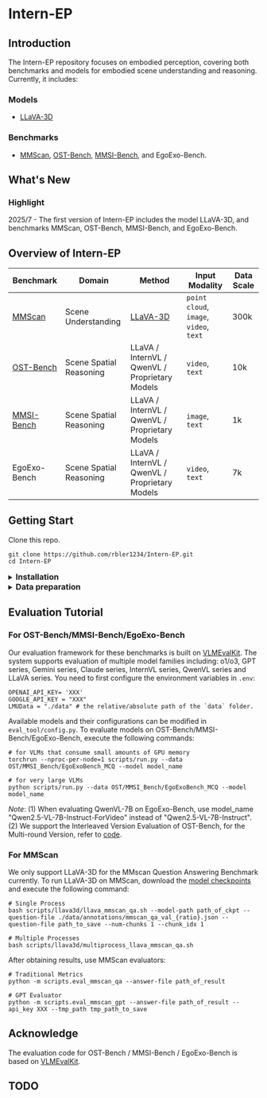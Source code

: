 # Intern-EP
## Introduction

The Intern-EP repository focuses on embodied perception, covering both benchmarks and models for embodied scene understanding and reasoning. Currently, it includes:
### Models
- [LLaVA-3D](https://zcmax.github.io/projects/LLaVA-3D/)
### Benchmarks
- [MMScan](https://tai-wang.github.io/mmscan/), [OST-Bench](https://rbler1234.github.io/OSTBench.github.io/), [MMSI-Bench](https://runsenxu.com/projects/MMSI_Bench/), and EgoExo-Bench.







## What's New

### Highlight
2025/7 - The first version of Intern-EP includes the model LLaVA-3D, and benchmarks MMScan, OST-Bench, MMSI-Bench, and EgoExo-Bench.

## Overview of Intern-EP

| Benchmark       | Domain                | Method                                      | Input Modality                                       | Data  Scale                                     |
|-----------------|-----------------------|----------------------------------------------------------|------------------------------------------------------|--------------------------------------------------------|
| [MMScan](https://tai-wang.github.io/mmscan/)        | Scene Understanding      | [LLaVA-3D](https://zcmax.github.io/projects/LLaVA-3D/) | `point cloud`, `image`, `video`, `text`              |  300k         |
| [OST-Bench](https://rbler1234.github.io/OSTBench.github.io/)    | Scene Spatial Reasoning  | LLaVA / InternVL / QwenVL / Proprietary Models     | `video`, `text`                                      | 10k            |
| [MMSI-Bench](https://runsenxu.com/projects/MMSI_Bench/)    | Scene Spatial Reasoning       | LLaVA / InternVL / QwenVL / Proprietary Models                      | `image`, `text`                      | 1k            |
| EgoExo-Bench  | Scene Spatial Reasoning | LLaVA / InternVL / QwenVL / Proprietary Models                       | `video`,  `text`                             | 7k               |

## Getting Start
Clone this repo.
```shell
git clone https://github.com/rbler1234/Intern-EP.git
cd Intern-EP
```

<details>
<summary><b><font size="3">Installation</font></b></summary>

(a) To enable evaluation for the benchmarks, please install the following dependencies:

```shell
# For OST-Bench/MMSI-Bench/EgoExo-Bench evaluation:
pip install -r requirement/base.txt
# For MMScan evaluation:
pip install -r requirement/mmscan.txt
```
(b) To perform the inference of LLava3D, please install the required environment as follows:
```shell
cd vlm/LLaVA-3D
pip install torch==2.1.0 torchvision==0.16.0 torchaudio==2.1.0 --index-url https://download.pytorch.org/whl/cu118
pip install torch-scatter -f https://data.pyg.org/whl/torch-2.1.0+cu118.html
pip install -e .
```
</details>

<details>
<summary><b><font size="3">Data preparation</font></b></summary>
We recommend placing all data under `./data`. The expected directory structure under `./data` is as follows :

```shell
./data
├── images # `images/` folder stores all image modality files from the datasets
├── videos # `videos/` folder contains all video modality files from the datasets
├── annotations # `annotations/` folder holds all text annotation files from the datasets
```

- #### MMScan
    1. Download the image zip files from [huggingface](https://huggingface.co/datasets/rbler/MMScan-2D/tree/main)(~56G), combine and unzip them under `./data/images/mmscan`.
    2. Download the annotations from [huggingface](https://huggingface.co/datasets/rbler/MMScan-2D/tree/main) and place them under `./data/annotations`.
    ```shell
    ./data
    ├── images/
    │   ├── mmscan/
    │   │   ├── 3rscan
    │   │   ├── 3rscan_depth
    │   │   ├── matterport3d
    │   │   ├── scannet
    ├── annotations/
    │   ├── embodiedscan_infos_full.json
    │   ├── mmscan_qa_val_0.1.json
    │   ├── ...
    ```
    *Note*: The file `mmscan_qa_val_{ratio}.json` contains the validation data at the specified ratio.


- #### OST-Bench
    Download the images from [huggingface](https://huggingface.co/datasets/rbler/OST-Bench)/[kaggle](https://www.kaggle.com/datasets/jinglilin/ostbench/)(~5G) and download the [`.tsv` file](https://opencompass.openxlab.space/utils/VLMEval/OST.tsv) , place them as follows:
    ```shell
    ./data
    ├── images/
    │   ├── OST/
    │   │   ├── <scan_id>
    │   │   ├── ...
    ├── annotations/ OST.tsv
    ```

- #### MMSI-Bench
    Download the [`.tsv` file](https://huggingface.co/datasets/RunsenXu/MMSI-Bench/resolve/main/MMSI_bench.tsv) (~1G, includes images) , place it as follows:
    ```shell
    ./data
    ├── annotations/ MMSI_Bench.tsv
    ```
- #### EgoExo-Bench
    1. Download the videos from the following sources: [Ego-Exo4D](https://ego-exo4d-data.org/), [LEMMA](https://sites.google.com/view/lemma-activity), [EgoExoLearn](https://huggingface.co/datasets/hyf015/EgoExoLearn), [TF2023](https://github.com/ziweizhao1993/PEN), [EgoMe](https://huggingface.co/datasets/HeqianQiu/EgoMe), [CVMHAT](https://github.com/RuizeHan/CVMHT).
    2. Download the [`.tsv` file](https://drive.google.com/file/d/1pRGd9hUgwCzMU6JSPFxpjGAtCChwIB9G/view?usp=sharing) , place them as follows: 
    ```shell
    ./data
    ├── videos/
    │   ├── CVMHAT/data
    │   ├── EgoExo4D/tasks
    │   ├── EgoExoLearn
    │   ├── LEMMA
    │   ├── TF2023/data
    ├── annotations/ EgoExoBench_MCQ.tsv
    ```
</details>

## Evaluation Tutorial
### For OST-Bench/MMSI-Bench/EgoExo-Bench
Our evaluation framework for these benchmarks is built on [VLMEvalKit](https://github.com/open-compass/VLMEvalKit). The system supports evaluation of multiple model families including: o1/o3, GPT series, Gemini series, Claude series, InternVL series, QwenVL series and LLaVA series. You need to first configure the environment variables in `.env`:
```shell
OPENAI_API_KEY= 'XXX'
GOOGLE_API_KEY = "XXX"
LMUData = "./data" # the relative/absolute path of the `data` folder.
```
Available models and their configurations can be modified in `eval_tool/config.py`. To evaluate models on OST-Bench/MMSI-Bench/EgoExo-Bench, execute the following commands:
```shell
# for VLMs that consume small amounts of GPU memory
torchrun --nproc-per-node=1 scripts/run.py --data OST/MMSI_Bench/EgoExoBench_MCQ --model model_name

# for very large VLMs
python scripts/run.py --data OST/MMSI_Bench/EgoExoBench_MCQ --model model_name
```
*Note*: (1) When evaluating QwenVL-7B on EgoExo-Bench, use model_name "Qwen2.5-VL-7B-Instruct-ForVideo" instead of "Qwen2.5-VL-7B-Instruct".
(2) We support the Interleaved Version Evaluation of OST-Bench, for the Multi-round Version, refer to [code](https://github.com/OpenRobotLab/OST-Bench).

### For MMScan

We only support LLaVA-3D for the MMscan Question Answering Benchmark currently. To run LLaVA-3D on MMScan, download the [model checkpoints](https://huggingface.co/ChaimZhu/LLaVA-3D-7B) and execute the following command:
```shell
# Single Process
bash scripts/llava3d/llava_mmscan_qa.sh --model-path path_of_ckpt --question-file ./data/annotations/mmscan_qa_val_{ratio}.json --question-file path_to_save --num-chunks 1 --chunk_idx 1

# Multiple Processes
bash scripts/llava3d/multiprocess_llava_mmscan_qa.sh
```
After obtaining results, use MMScan evaluators:
```shell
# Traditional Metrics
python -m scripts.eval_mmscan_qa --answer-file path_of_result

# GPT Evaluator
python -m scripts.eval_mmscan_gpt --answer-file path_of_result --api_key XXX --tmp_path tmp_path_to_save
```

## Acknowledge

The evaluation code for OST-Bench / MMSI-Bench / EgoExo-Bench is based on [VLMEvalKit](https://github.com/open-compass/VLMEvalKit).

## TODO


